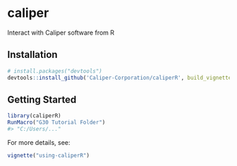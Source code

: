 # caliper
Interact with Caliper software from R

## Installation

```r
# install.packages("devtools")
devtools::install_github('Caliper-Corporation/caliperR', build_vignettes = TRUE)
```

## Getting Started

```r
library(caliperR)
RunMacro("G30 Tutorial Folder")
#> "C:/Users/..."
```

For more details, see:

```r
vignette("using-caliperR")
```
